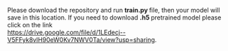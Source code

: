 Please download the repository and run <b> train.py </b> file, then your model will save in this location. If you need to download <b> .h5 </b> pretrained model please click on the link <br> https://drive.google.com/file/d/1LEdecj--V5FFyk8vlH90eW0Kv7NWV0Ta/view?usp=sharing.
